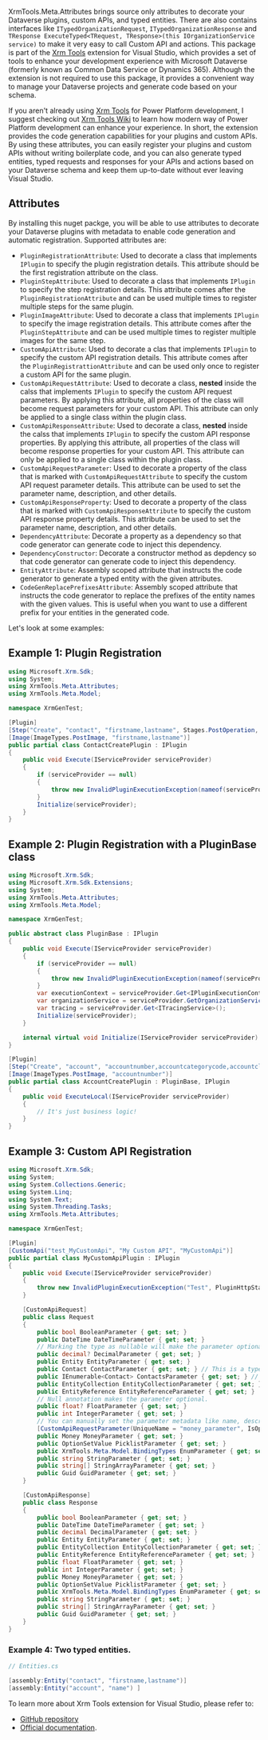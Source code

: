 XrmTools.Meta.Attributes brings source only attributes to decorate your Dataverse plugins, custom APIs, and typed entities. There are also contains interfaces like `ITypedOrganizationRequest`, `ITypedOrganizationResponse` and `TResponse ExecuteTyped<TRequest, TResponse>(this IOrganizationService service)` to make it very easy to call Custom API and actions. This package is part of the [Xrm Tools](https://marketplace.visualstudio.com/items?itemName=rezanid.XrmTools) extension for Visual Studio, which provides a set of tools to enhance your development experience with Microsoft Dataverse (formerly known as Common Data Service or Dynamics 365). Although the extension is not required to use this package, it provides a convenient way to manage your Dataverse projects and generate code based on your schema.

If you aren't already using [Xrm Tools](https://marketplace.visualstudio.com/items?itemName=rezanid.XrmTools) for Power Platform development, I suggest checking out [Xrm Tools Wiki](https://github.com/rezanid/xrmtools/wiki) to learn how modern way of Power Platform development can enhance your experience. In short, the extension provides the code generation capabilities for your plugins and custom APIs. By using these attributes, you can easily register your plugins and custom APIs without writing boilerplate code, and you can also generate typed entities, typed requests and responses for your APIs and actions based on your Dataverse schema and keep them up-to-date without ever leaving Visual Studio.

## Attributes

By installing this nuget packge, you will be able to use attributes to decorate your Dataverse plugins with metadata to enable code generation and automatic registration. Supported attributes are:
- `PluginRegistrationAttribute`: Used to decorate a class that implements `IPlugin` to specify the plugin registration details. This attribute should be the first registration attribute on the class.
- `PluginStepAttribute`: Used to decorate a class that implements `IPlugin` to specify the step registration details. This attribute comes after the `PluginRegistrationAttribute` and can be used multiple times to register multiple steps for the same plugin.
- `PluginImageAttribute`: Used to decorate a class that implements `IPlugin` to specify the image registration details. This attribute comes after the `PluginStepAttribute` and can be used multiple times to register multiple images for the same step.
- `CustomApiAttribute`: Used to decorate a clas that implements `IPlugin` to specify the custom API registration details. This attribute comes after the `PluginRegistrattionAttribute` and can be used only once to register a custom API for the same plugin.
- `CustomApiRequestAttribute`: Used to decorate a class, **nested** inside the calss that implements `IPlugin` to specify the custom API request parameters. By applying this attribute, all properties of the class will become request parameters for your custom API. This attribute can only be applied to a single class within the plugin class.
- `CustomApiResponseAttribute`: Used to decorate a class, **nested** inside the calss that implements `IPlugin` to specify the custom API response properties. By applying this attribute, all properties of the class will become response properties for your custom API. This attribute can only be applied to a single class within the plugin class.
- `CustomApiRequestParameter`: Used to decorate a property of the class that is marked with `CustomApiRequestAttribute` to specify the custom API request parameter details. This attribute can be used to set the parameter name, description, and other details.
- `CustomApiResponseProperty`: Used to decorate a property of the class that is marked with `CustomApiResponseAttribute` to specify the custom API response property details. This attribute can be used to set the parameter name, description, and other details.
- `DependencyAttribute`: Decorate a property as a dependency so that code generator can generate code to inject this dependency.
- `DependencyConstructor`: Decorate a constructor method as depdency so that code generator can generate code to inject this dependency.
- `EntityAttribute`: Assembly scoped attribute that instructs the code generator to generate a typed entity with the given attributes.
- `CodeGenReplacePrefixesAttribute`: Assembly scoped attribute that instructs the code generator to replace the prefixes of the entity names with the given values. This is useful when you want to use a different prefix for your entities in the generated code.

Let's look at some examples:

## Example 1: Plugin Registration
```csharp
using Microsoft.Xrm.Sdk;
using System;
using XrmTools.Meta.Attributes;
using XrmTools.Meta.Model;

namespace XrmGenTest;

[Plugin]
[Step("Create", "contact", "firstname,lastname", Stages.PostOperation, ExecutionMode.Synchronous)]
[Image(ImageTypes.PostImage, "firstname,lastname")]
public partial class ContactCreatePlugin : IPlugin
{
    public void Execute(IServiceProvider serviceProvider)
    {
        if (serviceProvider == null)
        {
            throw new InvalidPluginExecutionException(nameof(serviceProvider));
        }
        Initialize(serviceProvider);
    }
}
```

## Example 2: Plugin Registration with a PluginBase class
```csharp
using Microsoft.Xrm.Sdk;
using Microsoft.Xrm.Sdk.Extensions;
using System;
using XrmTools.Meta.Attributes;
using XrmTools.Meta.Model;

namespace XrmGenTest;

public abstract class PluginBase : IPlugin
{
    public void Execute(IServiceProvider serviceProvider)
    {
        if (serviceProvider == null)
        {
            throw new InvalidPluginExecutionException(nameof(serviceProvider));
        }
        var executionContext = serviceProvider.Get<IPluginExecutionContext7>();
        var organizationService = serviceProvider.GetOrganizationService(executionContext.UserId);
        var tracing = serviceProvider.Get<ITracingService>();
        Initialize(serviceProvider);
    }

    internal virtual void Initialize(IServiceProvider serviceProvider) { }
}

[Plugin]
[Step("Create", "account", "accountnumber,accountcategorycode,accountclassificationcode", Stages.PostOperation, ExecutionMode.Synchronous)]
[Image(ImageTypes.PostImage, "accountnumber")]
public partial class AccountCreatePlugin : PluginBase, IPlugin
{
    public void ExecuteLocal(IServiceProvider serviceProvider)
    {
        // It's just business logic!
    }
}
```

## Example 3: Custom API Registration
```csharp
using Microsoft.Xrm.Sdk;
using System;
using System.Collections.Generic;
using System.Linq;
using System.Text;
using System.Threading.Tasks;
using XrmTools.Meta.Attributes;

namespace XrmGenTest;

[Plugin]
[CustomApi("test_MyCustomApi", "My Custom API", "MyCustomApi")]
public partial class MyCustomApiPlugin : IPlugin
{
    public void Execute(IServiceProvider serviceProvider)
    {
        throw new InvalidPluginExecutionException("Test", PluginHttpStatusCode.ExpectationFailed);
    }

    [CustomApiRequest]
    public class Request
    {
        public bool BooleanParameter { get; set; }
        public DateTime DateTimeParameter { get; set; }
        // Marking the type as nullable will make the parameter optional in the Custom API.
        public decimal? DecimalParameter { get; set; }
        public Entity EntityParameter { get; set; }
        public Contact ContactParameter { get; set; } // This is a typed entity, you can use any entity that is registered in your Dataverse environment.
        public IEnumerable<Contact> ContactsParameter { get; set; } // This will be converted to an EntityCollection in the Custom API request.
        public EntityCollection EntityCollectionParameter { get; set; }
        public EntityReference EntityReferenceParameter { get; set; }
        // Null annotation makes the parameter optional.
        public float? FloatParameter { get; set; }
        public int IntegerParameter { get; set; }
        // You can manually set the parameter metadata like name, description.
        [CustomApiRequestParameter(UniqueName = "money_parameter", IsOptional = true, DisplayName = "Money Parameter", Description = "Money parameter description")]]
        public Money MoneyParameter { get; set; }
        public OptionSetValue PicklistParameter { get; set; }
        public XrmTools.Meta.Model.BindingTypes EnumParameter { get; set; }
        public string StringParameter { get; set; }
        public string[] StringArrayParameter { get; set; }
        public Guid GuidParameter { get; set; }
    }

    [CustomApiResponse]
    public class Response
    {
        public bool BooleanParameter { get; set; }
        public DateTime DateTimeParameter { get; set; }
        public decimal DecimalParameter { get; set; }
        public Entity EntityParameter { get; set; }
        public EntityCollection EntityCollectionParameter { get; set; }
        public EntityReference EntityReferenceParameter { get; set; }
        public float FloatParameter { get; set; }
        public int IntegerParameter { get; set; }
        public Money MoneyParameter { get; set; }
        public OptionSetValue PicklistParameter { get; set; }
        public XrmTools.Meta.Model.BindingTypes EnumParameter { get; set; }
        public string StringParameter { get; set; }
        public string[] StringArrayParameter { get; set; }
        public Guid GuidParameter { get; set; }
    }
}
```

### Example 4: Two typed entities.
```csharp
// Entities.cs

[assembly:Entity("contact", "firstname,lastname")]
[assembly:Entity("account", "name") ]

```

To learn more about Xrm Tools extension for Visual Studio, please refer to:
* [GitHub repository](https://github.com/rezanid/xrmtools)
* [Official documentation](https://rezanid.github.io/xrmtools/).